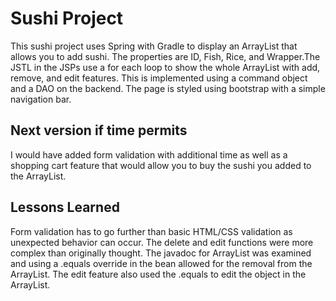 # Sushi Project

This sushi project uses Spring with Gradle to display an ArrayList that allows you to add sushi. The properties are ID, Fish, Rice, and Wrapper.The JSTL in the JSPs use a for each loop to show the whole ArrayList with add, remove, and edit features. This is implemented using a command object and a DAO on the backend. The page is styled using bootstrap with a simple navigation bar.

## Next version if time permits
I would have added form validation with additional time as well as a shopping cart feature that would allow you to buy the sushi you added to the ArrayList.

## Lessons Learned

Form validation has to go further than basic HTML/CSS validation as unexpected behavior can occur. The delete and edit functions were more complex than originally thought. The javadoc for ArrayList was examined and using a .equals override in the  bean allowed for the removal from the ArrayList. The edit feature also used the .equals to edit the object in the ArrayList.
